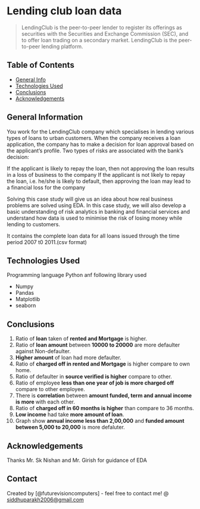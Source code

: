 # Lending club loan data
> LendingClub is the  peer-to-peer lender to register its offerings as securities with the Securities and Exchange Commission (SEC), and to offer loan trading on a secondary market. LendingClub is the peer-to-peer lending platform.



## Table of Contents
* <a href="#general-information">General Info<a>
* <a href="#technologies-used">Technologies Used<a>
* <a href="#conclusions">Conclusions<a>
* <a href="#acknowledgements">Acknowledgements<a>



## General Information
<a id="#general-information">

You work for the LendingClub company which specialises in lending various types of loans to urban customers. When the company receives a loan application, the company has to make a decision for loan approval based on the applicant’s profile. Two types of risks are associated with the bank’s decision:

If the applicant is likely to repay the loan, then not approving the loan results in a loss of business to the company
If the applicant is not likely to repay the loan, i.e. he/she is likely to default, then approving the loan may lead to a financial loss for the company

Solving this case study will give us an idea about how real business problems are solved using EDA. In this case study, we will also develop a basic understanding of risk analytics in banking and financial services and understand how data is used to minimise the risk of losing money while lending to customers.

It contains the complete loan data for all loans issued through the time period 2007 t0 2011.(csv format)




## Technologies Used
<a id="#technologies-used">
Programming language Python anf following library used
<ul>
<li> Numpy</li>
<li> Pandas</li>
<li>Matplotlib</li>
<li> seaborn</li>
</ul>

## Conclusions
<a id="#conclusions">
<ol>
<li>Ratio of <b>loan</b> taken of <b>rented and Mortgage</b> is higher.</li>
<li> Ratio of <b>loan amount</b> between <b>10000 to 20000</b> are more defaulter against Non-defaulter.</li>
<li> <b>Higher amount</b> of loan had more defaulter.</li>
<li> Ratio of <b>charged off in rented and Mortgage</b> is higher compare to own home.</li>
<li> Ratio of defaulter in <b>source verified is higher</b> compare to other.</li>
<li> Ratio of  employee <b>less than one year of job is more charged off</b> compare to other employee.</li>
<li> There is <b>correlation</b> between <b>amount funded, term and annual income is more </b> with each other.</li>
<li> Ratio of <b>charged off in 60 months is higher</b> than compare to 36 months.</li>
<li> <b>Low income</b> had take <b>more amount of loan</b>.</li>
<li> Graph show <b>annual income less than 2,00,000</b> and <b>funded amount between 5,000 to 20,000</b> is more defaluter.</li>
</ol>


## Acknowledgements
<a id="#acknowledgements">
Thanks Mr. Sk Nishan and Mr. Girish for guidance of EDA



## Contact
Created by [@futurevisioncomputers] - feel free to contact me! @ siddhuparakh2006@gmail.com

